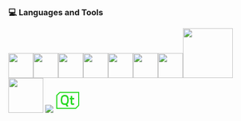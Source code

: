 <div>
  <h3> 💻 Languages and Tools </h3>
  <p>
   <img src="https://media.giphy.com/media/3rCcV6sC1o2GY/giphy.gif" width="50"><img src="https://media3.giphy.com/media/ln7z2eWriiQAllfVcn/200w.webp" width="50"><img src="https://i.giphy.com/media/LMt9638dO8dftAjtco/200.webp"   width="50"><img src="https://i.giphy.com/media/eNAsjO55tPbgaor7ma/200w.webp" width="50"><img src="https://i.giphy.com/media/IdyAQJVN2kVPNUrojM/200.webp" width="50"><img src="https://media3.giphy.com/media/kdFc8fubgS31b8DsVu/giphy.webp" width="50"><img src="https://media.giphy.com/media/SU2ic3wTfuC6JhD1lA/giphy.gif" width="50"><img src="https://media.giphy.com/media/kH1DBkPNyZPOk0BxrM/giphy.gif" width="100"><img src="https://media.giphy.com/media/SsCYf6DRFJrOpP0IoM/giphy.gif" width="70">
    <img src="https://img.icons8.com/color/48/000000/postgreesql.png"/>
    <svg xmlns="http://www.w3.org/2000/svg" x="0px" y="0px"
width="50" height="50"
viewBox="0 0 226 226"
style=" fill:#000000;"><g fill="none" fill-rule="nonzero" stroke="none" stroke-width="1" stroke-linecap="butt" stroke-linejoin="miter" stroke-miterlimit="10" stroke-dasharray="" stroke-dashoffset="0" font-family="none" font-weight="none" font-size="none" text-anchor="none" style="mix-blend-mode: normal"><path d="M0,226v-226h226v226z" fill="none"></path><g fill="#26d91f"><path d="M42.63984,36.16c-2.06578,0 -4.59062,1.05938 -6.02078,2.50719c-8.29844,8.22781 -16.61453,16.43797 -24.96594,24.63047c-1.44781,1.4125 -2.61312,3.955 -2.61312,6.14438v0.01766c0.03531,37.94328 0.03531,114.99516 0.03531,115.84266v4.52h4.52c0.8475,0 113.79453,-0.01766 169.69422,0.01766c2.26,0 4.82016,-1.16531 6.28562,-2.61312l0.01766,-0.01766c8.21016,-8.17484 16.45562,-16.31437 24.73641,-24.41859c1.55375,-1.53609 2.63078,-4.16688 2.63078,-6.32094c-0.03531,-37.83734 0,-115.78969 0,-115.78969v-4.52zM42.85172,45.2h165.06828c0,5.66766 -0.03531,74.80953 0,111.21672c-8.26313,8.08656 -16.50859,16.22609 -24.70109,24.38328c-54.43422,-0.03531 -158.62375,-0.03531 -165.10359,-0.01766c0,-6.32094 0,-74.58 -0.03531,-111.12844c8.28078,-8.12187 16.54391,-16.26141 24.77172,-24.45391zM86.30375,63.28c-1.43016,0 -2.84266,0.03531 -4.27281,0.08828c-3.46062,0.14125 -6.86828,0.72391 -10.20531,1.695c-7.55687,2.24234 -13.22453,6.72703 -16.52625,13.87781c-1.14766,2.48953 -2.11875,5.085 -2.89563,7.71578c-2.13641,7.20375 -2.57781,14.61938 -2.66609,22.05266c-0.05297,5.01438 0.24719,10.01109 0.97109,14.9725c0.70625,4.64359 1.80094,9.18125 3.65484,13.54234c3.35469,7.83938 9.25187,12.76547 17.55031,14.91953c7.22141,1.88922 14.51344,2.13641 22.035,1.09469c3.77844,6.09141 7.59219,12.27109 11.45891,18.52141c4.57297,-2.11875 8.91641,-4.11391 13.38344,-6.17969c-3.69016,-5.86187 -7.23906,-11.52953 -10.75266,-17.12656c1.53609,-1.37719 3.05453,-2.59547 4.39641,-3.97266c3.47828,-3.65484 5.57937,-8.05125 6.95656,-12.83609c1.95984,-6.83297 2.45422,-13.86016 2.63078,-20.905c0.12359,-5.45578 -0.22953,-10.89391 -0.97109,-16.29672c-0.70625,-5.03203 -1.92453,-9.94047 -4.00797,-14.61938c-3.54891,-7.94531 -9.58734,-12.92437 -18.08,-15.11375c-4.18453,-1.05937 -8.40438,-1.4125 -12.65953,-1.43016zM140.12,72.32v18.08h-9.04v13.56h9.04v31.64c0,3.47828 0.72391,7.29203 2.11875,10.54078c1.16531,2.73672 3.12516,4.66125 5.86187,5.84422c2.08344,0.88281 4.25516,1.34187 6.4975,1.55375c4.29047,0.38844 9.26953,-0.30016 13.48937,-1.04172c1.20063,-0.21187 2.38359,-0.45906 3.6725,-0.70625c-0.12359,-3.69016 -0.31781,-8.63391 -0.61797,-12.18281c-0.47672,-0.03531 -0.72391,-0.10594 -0.98875,-0.08828c-2.825,0.10594 -6.39156,0.54734 -9.21656,0.60031c-1.21828,0.01766 -2.45422,-0.10594 -3.65484,-0.35312c-1.51844,-0.31781 -2.52484,-1.32422 -2.94859,-2.84266c-0.15891,-0.63563 -0.33547,-1.25359 -0.37078,-1.88922c-0.19422,-2.38359 -0.26484,-6.07375 -0.2825,-8.475c-0.05297,-8.54563 0,-22.6 0,-22.6h18.08v-13.56h-18.08v-18.08zM85.86234,76.92828c2.68375,0 5.34984,0.31781 8.01594,0.97109c4.60828,1.13 8.05125,3.60188 10.17,7.46859c1.85391,3.31937 2.87797,6.86828 3.35469,10.52312c0.565,4.41406 0.82984,8.86344 1.07703,11.61781c-0.22953,7.64516 -0.40609,13.57766 -2.10109,19.38656c-0.35313,1.23594 -0.79453,2.45422 -1.28891,3.63719c-1.90687,4.66125 -5.66766,7.50391 -10.99984,8.73984c-5.38516,1.23594 -10.84094,1.25359 -16.26141,0.03531c-5.68531,-1.27125 -9.51672,-4.36109 -11.52953,-9.28719c-1.62438,-3.99031 -2.48953,-8.10422 -2.71906,-12.30641c-0.26484,-4.71422 -0.37078,-9.44609 -0.22953,-14.16031c0.12359,-5.10266 0.88281,-10.15234 2.73672,-15.00781c0.38844,-1.00641 0.86516,-1.99516 1.35953,-2.94859c2.11875,-4.00797 5.65,-6.51516 10.38188,-7.69813c2.66609,-0.65328 5.34984,-0.97109 8.03359,-0.97109z"></path></g></g></svg>
  <p>
</div> 
